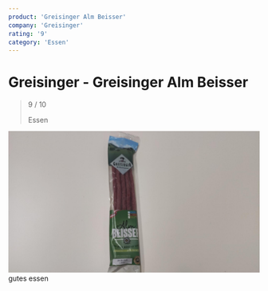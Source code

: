 ```yaml
---
product: 'Greisinger Alm Beisser'
company: 'Greisinger'
rating: '9'
category: 'Essen'
---
```


# Greisinger - Greisinger Alm Beisser
>
> 9 / 10
>
> Essen

![Greisinger Alm Beisser](./assets/greisinger-greisinger-alm-beisser-dd64bc83-d581-4f2a-ab66-f8704d46c58c.jpg)
gutes essen
